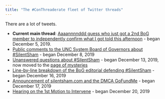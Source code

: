 ```yaml
---
title: "The #ConThreaderate fleet of Twitter threads"
---
```


There are a lot of tweets.

 * **Current main thread**: [Aaaannnnddd guess who just got a 2nd BoG member to independently confirm what I got told this afternoon](https://twitter.com/greg_doucette/status/1202796677293379584) - began December 5, 2019.
 * [Public comments to the UNC System Board of Governors about #SilentSham](https://twitter.com/greg_doucette/status/1203711927396032517) - began December 8, 2019
 * [Unanswered questions about #SilentSham](https://twitter.com/greg_doucette/status/1205535682044801026) - began December 13, 2019, now moved to the [page of mysteries](/mysteries/)
 * [Line-by-line breakdown of the BoG editorial defending #SilentSham](https://twitter.com/greg_doucette/status/1206603541797855234) - began December 16, 2019
 * [Announcement of silentsham.com and the DMCA GoFundMe](https://twitter.com/greg_doucette/status/1207155773203202048) - began December 17, 2019
 * [Hearing on the 1st Motion to Intervene](https://twitter.com/greg_doucette/status/1208038457286762496) - began December 20, 2019
